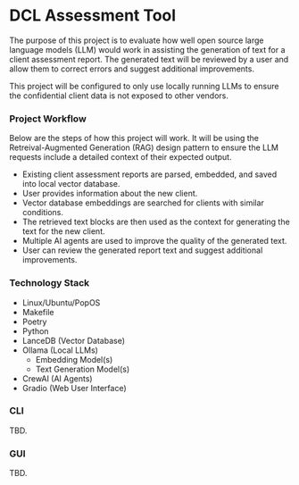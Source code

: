 # DCL Assessment Tool

The purpose of this project is to evaluate how well open source large language models (LLM)
would work in assisting the generation of text for a client assessment report.  The generated 
text will be reviewed by a user and allow them to correct errors and suggest additional 
improvements.  

This project will be configured to only use locally running LLMs to ensure the confidential client 
data is not exposed to other vendors.

### Project Workflow
Below are the steps of how this project will work.  It will be using the Retreival-Augmented 
Generation (RAG) design pattern to ensure the LLM requests include a detailed context of their expected 
output.

- Existing client assessment reports are parsed, embedded, and saved into local vector database.
- User provides information about the new client.
- Vector database embeddings are searched for clients with similar conditions.
- The retrieved text blocks are then used as the context for generating the text for the new client.
- Multiple AI agents are used to improve the quality of the generated text.
- User can review the generated report text and suggest additional improvements.

### Technology Stack
- Linux/Ubuntu/PopOS
- Makefile
- Poetry
- Python
- LanceDB (Vector Database)
- Ollama (Local LLMs)
  - Embedding Model(s)
  - Text Generation Model(s)
- CrewAI (AI Agents)
- Gradio (Web User Interface)

### CLI
TBD.

### GUI
TBD.
